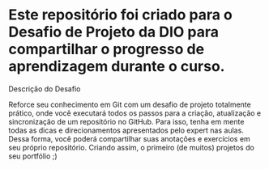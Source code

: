 # Este repositório foi criado para o Desafio de Projeto da DIO para compartilhar o progresso de aprendizagem durante o curso.

Descrição do Desafio

Reforce seu conhecimento em Git com um desafio de projeto totalmente prático, onde você executará todos os passos para a criação,
atualização e sincronização de um repositório no GitHub. Para isso, tenha em mente todas as dicas e direcionamentos apresentados pelo expert nas aulas.
Dessa forma, você poderá compartilhar suas anotações e exercícios em seu próprio repositório. Criando assim,
o primeiro (de muitos) projetos do seu portfólio ;)
